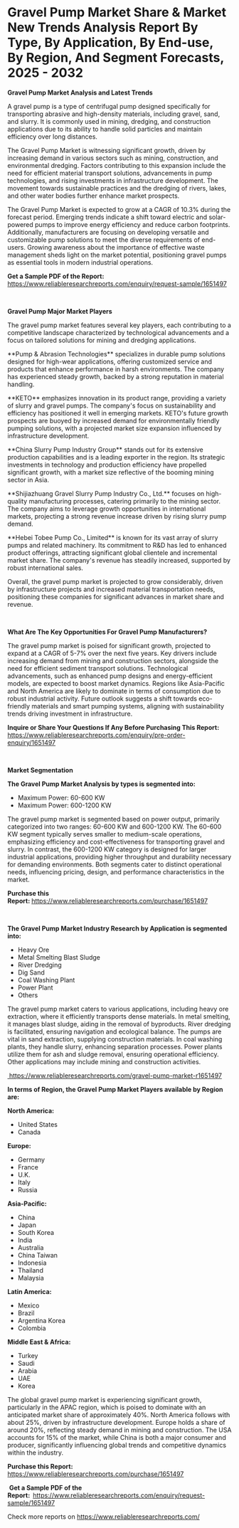 <p><h1>Gravel Pump Market Share & Market New Trends Analysis Report By Type, By Application, By End-use, By Region, And Segment Forecasts, 2025 - 2032</h1></p><p><strong>Gravel Pump Market Analysis and Latest Trends</strong></p>
<p><p>A gravel pump is a type of centrifugal pump designed specifically for transporting abrasive and high-density materials, including gravel, sand, and slurry. It is commonly used in mining, dredging, and construction applications due to its ability to handle solid particles and maintain efficiency over long distances.</p><p>The Gravel Pump Market is witnessing significant growth, driven by increasing demand in various sectors such as mining, construction, and environmental dredging. Factors contributing to this expansion include the need for efficient material transport solutions, advancements in pump technologies, and rising investments in infrastructure development. The movement towards sustainable practices and the dredging of rivers, lakes, and other water bodies further enhance market prospects.</p><p>The Gravel Pump Market is expected to grow at a CAGR of 10.3% during the forecast period. Emerging trends indicate a shift toward electric and solar-powered pumps to improve energy efficiency and reduce carbon footprints. Additionally, manufacturers are focusing on developing versatile and customizable pump solutions to meet the diverse requirements of end-users. Growing awareness about the importance of effective waste management sheds light on the market potential, positioning gravel pumps as essential tools in modern industrial operations.</p></p>
<p><strong>Get a Sample PDF of the Report:&nbsp;</strong> <a href="https://www.reliableresearchreports.com/enquiry/request-sample/1651497?utm_campaign=2211&utm_medium=2&utm_source=Github&utm_content=ia&utm_term=17022025&utm_id=gravel-pump">https://www.reliableresearchreports.com/enquiry/request-sample/1651497</a></p>
<p>&nbsp;</p>
<p><strong>Gravel Pump Major Market Players</strong></p>
<p><p>The gravel pump market features several key players, each contributing to a competitive landscape characterized by technological advancements and a focus on tailored solutions for mining and dredging applications.</p><p>**Pump & Abrasion Technologies** specializes in durable pump solutions designed for high-wear applications, offering customized service and products that enhance performance in harsh environments. The company has experienced steady growth, backed by a strong reputation in material handling.</p><p>**KETO** emphasizes innovation in its product range, providing a variety of slurry and gravel pumps. The company's focus on sustainability and efficiency has positioned it well in emerging markets. KETO's future growth prospects are buoyed by increased demand for environmentally friendly pumping solutions, with a projected market size expansion influenced by infrastructure development.</p><p>**China Slurry Pump Industry Group** stands out for its extensive production capabilities and is a leading exporter in the region. Its strategic investments in technology and production efficiency have propelled significant growth, with a market size reflective of the booming mining sector in Asia.</p><p>**Shijiazhuang Gravel Slurry Pump Industry Co., Ltd.** focuses on high-quality manufacturing processes, catering primarily to the mining sector. The company aims to leverage growth opportunities in international markets, projecting a strong revenue increase driven by rising slurry pump demand.</p><p>**Hebei Tobee Pump Co., Limited** is known for its vast array of slurry pumps and related machinery. Its commitment to R&D has led to enhanced product offerings, attracting significant global clientele and incremental market share. The company's revenue has steadily increased, supported by robust international sales.</p><p>Overall, the gravel pump market is projected to grow considerably, driven by infrastructure projects and increased material transportation needs, positioning these companies for significant advances in market share and revenue.</p></p>
<p>&nbsp;</p>
<p><strong>What Are The Key Opportunities For Gravel Pump Manufacturers?</strong></p>
<p><p>The gravel pump market is poised for significant growth, projected to expand at a CAGR of 5-7% over the next five years. Key drivers include increasing demand from mining and construction sectors, alongside the need for efficient sediment transport solutions. Technological advancements, such as enhanced pump designs and energy-efficient models, are expected to boost market dynamics. Regions like Asia-Pacific and North America are likely to dominate in terms of consumption due to robust industrial activity. Future outlook suggests a shift towards eco-friendly materials and smart pumping systems, aligning with sustainability trends driving investment in infrastructure.</p></p>
<p><strong>Inquire or Share Your Questions If Any Before Purchasing This Report:</strong> <a href="https://www.reliableresearchreports.com/enquiry/pre-order-enquiry/1651497?utm_campaign=2211&utm_medium=2&utm_source=Github&utm_content=ia&utm_term=17022025&utm_id=gravel-pump">https://www.reliableresearchreports.com/enquiry/pre-order-enquiry/1651497</a></p>
<p>&nbsp;</p>
<p><strong>Market Segmentation</strong></p>
<p><strong>The Gravel Pump Market Analysis by types is segmented into:</strong></p>
<p><ul><li>Maximum Power: 60-600 KW</li><li>Maximum Power: 600-1200 KW</li></ul></p>
<p><p>The gravel pump market is segmented based on power output, primarily categorized into two ranges: 60-600 KW and 600-1200 KW. The 60-600 KW segment typically serves smaller to medium-scale operations, emphasizing efficiency and cost-effectiveness for transporting gravel and slurry. In contrast, the 600-1200 KW category is designed for larger industrial applications, providing higher throughput and durability necessary for demanding environments. Both segments cater to distinct operational needs, influencing pricing, design, and performance characteristics in the market.</p></p>
<p><strong>Purchase this Report:&nbsp;</strong><a href="https://www.reliableresearchreports.com/purchase/1651497?utm_campaign=2211&utm_medium=2&utm_source=Github&utm_content=ia&utm_term=17022025&utm_id=gravel-pump">https://www.reliableresearchreports.com/purchase/1651497</a></p>
<p>&nbsp;</p>
<p><strong>The Gravel Pump Market Industry Research by Application is segmented into:</strong></p>
<p><ul><li>Heavy Ore</li><li>Metal Smelting Blast Sludge</li><li>River Dredging</li><li>Dig Sand</li><li>Coal Washing Plant</li><li>Power Plant</li><li>Others</li></ul></p>
<p><p>The gravel pump market caters to various applications, including heavy ore extraction, where it efficiently transports dense materials. In metal smelting, it manages blast sludge, aiding in the removal of byproducts. River dredging is facilitated, ensuring navigation and ecological balance. The pumps are vital in sand extraction, supplying construction materials. In coal washing plants, they handle slurry, enhancing separation processes. Power plants utilize them for ash and sludge removal, ensuring operational efficiency. Other applications may include mining and construction activities.</p></p>
<p><a href="https://www.reliableresearchreports.com/gravel-pump-market-r1651497?utm_campaign=2211&utm_medium=2&utm_source=Github&utm_content=ia&utm_term=17022025&utm_id=gravel-pump">&nbsp;https://www.reliableresearchreports.com/gravel-pump-market-r1651497</a></p>
<p><strong>In terms of Region, the Gravel Pump Market Players available by Region are:</strong></p>
<p>
    <p> <strong> North America: </strong>
        <ul>
            <li>United States</li>
            <li>Canada</li>
        </ul>
        </p> 
    <p> <strong> Europe: </strong>
        <ul>
            <li>Germany</li>
            <li>France</li>
            <li>U.K.</li>
            <li>Italy</li>
            <li>Russia</li>
        </ul>
        </p> 
    <p> <strong> Asia-Pacific: </strong>
        <ul>
            <li>China</li>
            <li>Japan</li>
            <li>South Korea</li>
            <li>India</li>
            <li>Australia</li>
            <li>China Taiwan</li>
            <li>Indonesia</li>
            <li>Thailand</li>
            <li>Malaysia</li>
        </ul>
        </p> 
    <p> <strong> Latin America: </strong>
        <ul>
            <li>Mexico</li>
            <li>Brazil</li>
            <li>Argentina Korea</li>
            <li>Colombia</li>
        </ul>
        </p> 
    <p> <strong> Middle East & Africa: </strong>
        <ul>
            <li>Turkey</li>
            <li>Saudi</li>
            <li>Arabia</li>
            <li>UAE</li>
            <li>Korea</li>
        </ul>
    </p>
    </p>
<p><p>The global gravel pump market is experiencing significant growth, particularly in the APAC region, which is poised to dominate with an anticipated market share of approximately 40%. North America follows with about 25%, driven by infrastructure development. Europe holds a share of around 20%, reflecting steady demand in mining and construction. The USA accounts for 15% of the market, while China is both a major consumer and producer, significantly influencing global trends and competitive dynamics within the industry.</p></p>
<p><strong>Purchase this Report: </strong><a href="https://www.reliableresearchreports.com/purchase/1651497?utm_campaign=2211&utm_medium=2&utm_source=Github&utm_content=ia&utm_term=17022025&utm_id=gravel-pump">https://www.reliableresearchreports.com/purchase/1651497</a></p>
<p>&nbsp;<strong>Get a Sample PDF of the Report:&nbsp;&nbsp;</strong><a href="https://www.reliableresearchreports.com/enquiry/request-sample/1651497?utm_campaign=2211&utm_medium=2&utm_source=Github&utm_content=ia&utm_term=17022025&utm_id=gravel-pump">https://www.reliableresearchreports.com/enquiry/request-sample/1651497</a></p>
<p><strong></strong></p>
<p>Check more reports on <a href="https://www.reliableresearchreports.com/?utm_campaign=2211&utm_medium=2&utm_source=Github&utm_content=ia&utm_term=17022025&utm_id=gravel-pump">https://www.reliableresearchreports.com/</a></p>